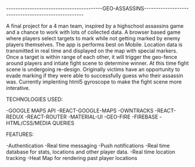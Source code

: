 -----------------------------------------GEO-ASSASSINS----------------------------------------------------


A final project for a 4 man team, inspired by a highschool assassins game and a chance to work with lots of collected data. A browser based game where players select targets to mark while not getting marked by enemy players themselves. The app is performs best on Mobile. Location data is transmitted in real time and displayed on the map with special markers. Once a target is within range of each other, it will trigger the geo-fence around players and intiate fight scene to determine winner. At this time fight scene is undergoing re-design. Originally victims have an opportunity to evade marking if they were able to successfully guess who their assassin was. Currently implenting html5 gyroscope to make the fight scene more interative.



TECHNOLOGIES USED:

-GOOGLE MAPS API
-REACT-GOOGLE-MAPS
-OWNTRACKS
-REACT-REDUX
-REACT-ROUTER
-MATERIAL-UI
-GEO-FIRE
-FIREBASE
-HTML/CSS/MEDIA QUERIES



FEATURES:

-Authentication
-Real time messaging
-Push notifications
-Real time database for stats, locations and other player data.
-Real time location tracking
-Heat Map for rendering past player locations
